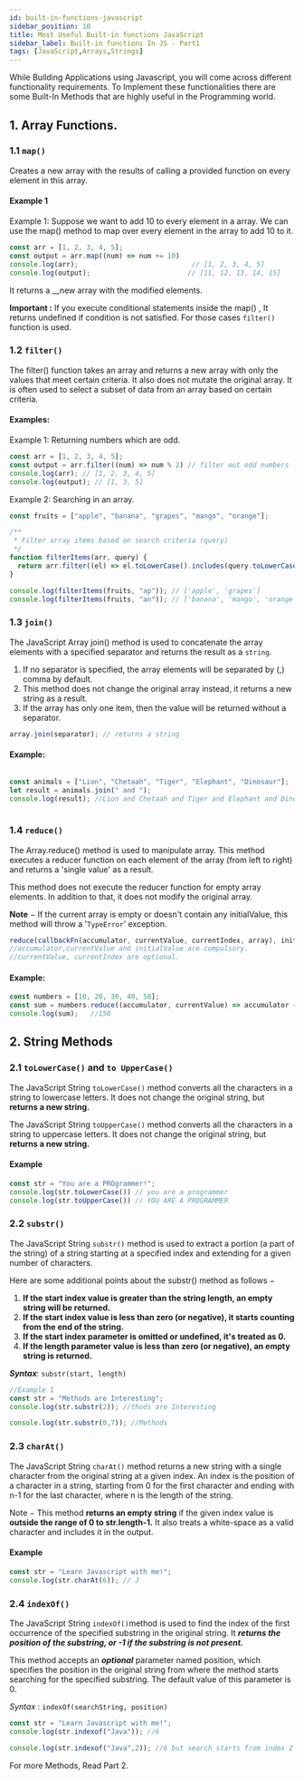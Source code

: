 ```yaml
---
id: built-in-functions-javascript
sidebar_position: 10
title: Most Useful Built-in functions JavaScript
sidebar_label: Built-in functions In JS - Part1
tags: [JavaScript,Arrays,Strings]
---
```


While Building Applications using Javascript, you will come across different functionality requirements. To Implement these functionalities there are some Built-In Methods that are highly useful in the Programming world. 


## 1. Array Functions.
### 1.1 ```map()```
Creates a new array with the results of calling a provided function on every element in this array.

#### Example 1
Example 1: Suppose we want to add 10 to every element in a array.
We can use the map() method to map over every element in the array to add 10 to it.
```javascript
const arr = [1, 2, 3, 4, 5];
const output = arr.map((num) => num += 10)
console.log(arr);                            // [1, 2, 3, 4, 5]
console.log(output);                        // [11, 12, 13, 14, 15] 

```
It returns a __new array with the modified elements.

**Important :** If you execute conditional statements inside the map() , It returns undefined if condition is not satisfied. For those cases ```filter()``` function is used.

### 1.2 ```filter()```
The filter() function takes an array and returns a new array with only the values that meet certain criteria. It also does not mutate the original array. It is often used to select a subset of data from an array based on certain criteria.

#### Examples:

Example 1: Returning numbers which are odd.
```javascript
const arr = [1, 2, 3, 4, 5];
const output = arr.filter((num) => num % 2) // filter out odd numbers
console.log(arr); // [1, 2, 3, 4, 5]
console.log(output); // [1, 3, 5]
```
Example 2: Searching in an array.
```javascript
const fruits = ["apple", "banana", "grapes", "mango", "orange"];

/**
 * Filter array items based on search criteria (query)
 */
function filterItems(arr, query) {
  return arr.filter((el) => el.toLowerCase().includes(query.toLowerCase()));
}

console.log(filterItems(fruits, "ap")); // ['apple', 'grapes']
console.log(filterItems(fruits, "an")); // ['banana', 'mango', 'orange']
```

### 1.3 ```join()```
The JavaScript Array join() method is used to concatenate the array elements with a specified separator and returns the result as a ```string```.

1. If no separator is specified, the array elements will be separated by (,) comma by default.
2. This method does not change the original array instead, it returns a new string as a result.
3. If the array has only one item, then the value will be returned without a separator.

```javascript
array.join(separator); // returns a string 
```
#### Example:
```javascript

const animals = ["Lion", "Chetaah", "Tiger", "Elephant", "Dinosaur"];
let result = animals.join(" and "); 
console.log(result); //Lion and Chetaah and Tiger and Elephant and Dinosaur
 
```

### 1.4 ```reduce()```
The Array.reduce() method is used to manipulate array. This method executes a reducer function on each element of the array (from left to right) and returns a 'single value' as a result.

This method does not execute the reducer function for empty array elements. In addition to that, it does not modify the original array.

**Note** − If the current array is empty or doesn't contain any initialValue, this method will throw a '```TypeError```' exception.

```javascript
reduce(callbackFn(accumulator, currentValue, currentIndex, array), initialValue)
//accumulator,currentValue and initialValue are compulsory.
//currentValue, currentIndex are optional.

```
#### Example: 
```javascript
const numbers = [10, 20, 30, 40, 50];
const sum = numbers.reduce((accumulator, currentValue) => accumulator + currentValue, 0);
console.log(sum);   //150
```

## 2. String Methods
### 2.1 ```toLowerCase()``` and ```to UpperCase()```
The JavaScript String ```toLowerCase()``` method converts all the characters in a string to lowercase letters. It does not change the original string, but **returns a new string.**

The JavaScript String ```toUpperCase()``` method converts all the characters in a string to uppercase letters. It does not change the original string, but **returns a new string.**

#### Example
```javascript
const str = "You are a PROgrammer!";
console.log(str.toLowerCase()) // you are a programmer
console.log(str.toUpperCase()) // YOU ARE A PROGRAMMER
```

### 2.2 ```substr()```

The JavaScript String ```substr()``` method is used to extract a portion (a part of the string) of a string starting at a specified index and extending for a given number of characters.

Here are some additional points about the substr() method as follows −

1. **If the start index value is greater than the string length, an empty string will be returned.**
2. **If the start index value is less than zero (or negative), it starts counting from the end of the string.**
3. **If the start index parameter is omitted or undefined, it's treated as 0.**
4. **If the length parameter value is less than zero (or negative), an empty string is returned.**

***Syntax***: ```substr(start, length)``` 

```javascript
//Example 1
const str = "Methods are Interesting";
console.log(str.substr(2)); //thods are Interesting

console.log(str.substr(0,7)); //Methods
```

### 2.3 ```charAt()```
The JavaScript String ```charAt()``` method returns a new string with a single character from the original string at a given index. An index is the position of a character in a string, starting from 0 for the first character and ending with n-1 for the last character, where n is the length of the string.

Note − This method **returns an empty string** if the given index value is **outside the range of 0 to str.length-1.** It also treats a white-space as a valid character and includes it in the output.

#### Example
```javascript
const str = "Learn Javascript with me!";
console.log(str.charAt(6)); // J 
```

### 2.4 ```indexOf()```
The JavaScript String ```indexOf()```method is used to find the index of the first occurrence of the specified substring in the original string. It ***returns the position of the substring, or -1 if the substring is not present.***

This method accepts an ***optional*** parameter named position, which specifies the position in the original string from where the method starts searching for the specified substring. The default value of this parameter is 0.

*Syntax* : ```indexOf(searchString, position)```

```javascript
const str = "Learn Javascript with me!";
console.log(str.indexof("Java")); //6

console.log(str.indexof("Java",2)); //6 but search starts from index 2
```

For more Methods, Read Part 2.